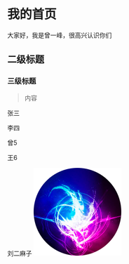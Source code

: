 # 我的首页
<p align=＂center">
大家好，我是曾一峰，很高兴认识你们
</p>
  
## 二级标题

### 三级标题

> 内容

张三

李四

曾5

王6

刘二麻子
![](./logo.png)
